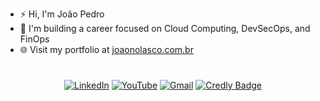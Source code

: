 - ⚡ Hi, I'm João Pedro 
- 🔨 I'm building a career focused on Cloud Computing, DevSecOps, and FinOps
- 🌐 Visit my portfolio at [joaonolasco.com.br](https://joaonolasco.com.br)

#

<div align="center">

  [![LinkedIn](https://img.shields.io/badge/LinkedIn-0A66C2?style=flat&logo=linkedin&logoColor=white)](https://www.linkedin.com/in/nolascojoao/)
  [![YouTube](https://img.shields.io/badge/YouTube-FF0000?style=flat&logo=youtube&logoColor=white)](https://youtube.com/@nolascojoao)
  [![Gmail](https://img.shields.io/badge/Gmail-D14836?style=flat&logo=gmail&logoColor=white)](mailto:nolascojoaops@gmail.com)
  [![Credly Badge](https://img.shields.io/badge/Credly-Visit_Profile-orange?style=flat-square&logo=credly)](https://www.credly.com/users/nolascojoao)
  
</div>

